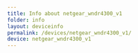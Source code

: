 ```yaml
---
title: Info about netgear_wndr4300_v1
folder: info
layout: deviceinfo
permalink: /devices/netgear_wndr4300_v1/
device: netgear_wndr4300_v1
---
```

